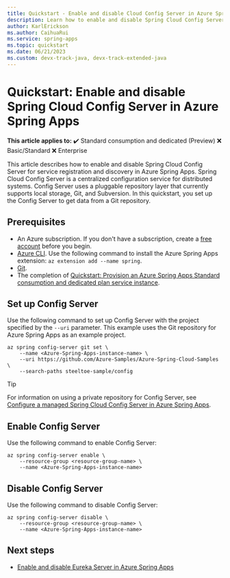 ```yaml
---
title: Quickstart - Enable and disable Cloud Config Server in Azure Spring Apps
description: Learn how to enable and disable Spring Cloud Config Server in Azure Spring Apps.
author: KarlErickson
ms.author: CaihuaRui
ms.service: spring-apps
ms.topic: quickstart
ms.date: 06/21/2023
ms.custom: devx-track-java, devx-track-extended-java
---
```


# Quickstart: Enable and disable Spring Cloud Config Server in Azure Spring Apps

**This article applies to:** ✔️ Standard consumption and dedicated (Preview) ❌ Basic/Standard ❌ Enterprise

This article describes how to enable and disable Spring Cloud Config Server for service registration and discovery in Azure Spring Apps.
Spring Cloud Config Server is a centralized configuration service for distributed systems. Config Server uses a pluggable repository layer that currently supports local storage, Git, and Subversion. In this quickstart, you set up the Config Server to get data from a Git repository.

## Prerequisites

- An Azure subscription. If you don't have a subscription, create a [free account](https://azure.microsoft.com/free/) before you begin.
- [Azure CLI](/cli/azure/install-azure-cli). Use the following command to install the Azure Spring Apps extension: `az extension add --name spring`.
- [Git](https://git-scm.com/downloads).
- The completion of [Quickstart: Provision an Azure Spring Apps Standard consumption and dedicated plan service instance](./quickstart-provision-standard-consumption-service-instance.md).

## Set up Config Server

Use the following command to set up Config Server with the project specified by the `--uri` parameter. This example uses the Git repository for Azure Spring Apps as an example project.

```azurecli
az spring config-server git set \
    --name <Azure-Spring-Apps-instance-name> \
    --uri https://github.com/Azure-Samples/Azure-Spring-Cloud-Samples \
    --search-paths steeltoe-sample/config
```

> [!TIP]
> For information on using a private repository for Config Server, see [Configure a managed Spring Cloud Config Server in Azure Spring Apps](./how-to-config-server.md).

## Enable Config Server

Use the following command to enable Config Server:

```azurecli
az spring config-server enable \
    --resource-group <resource-group-name> \
    --name <Azure-Spring-Apps-instance-name>
```

## Disable Config Server

Use the following command to disable Config Server:

```azurecli
az spring config-server disable \
    --resource-group <resource-group-name> \
    --name <Azure-Spring-Apps-instance-name>
```

## Next steps

- [Enable and disable Eureka Server in Azure Spring Apps](quickstart-standard-consumption-eureka-server.md)
